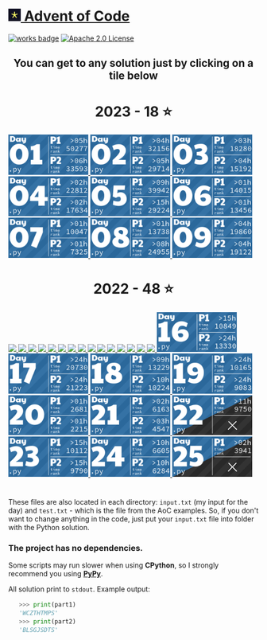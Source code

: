 # <img src="https://github.com/Adrian-Sliacky/adventofcode/blob/master/.img/logo.png" width="25" height="25"/>[ Advent of Code ](https://adventofcode.com/)

[![works badge](https://cdn.jsdelivr.net/gh/nikku/works-on-my-machine@v0.2.0/badge.svg)](https://github.com/nikku/works-on-my-machine)
[![Apache 2.0 License](https://img.shields.io/badge/license-Apache%202.0-blue.svg?style=flat)](http://www.apache.org/licenses/LICENSE-2.0.html)

<h2 align="center">
  You can get to any solution just by clicking on a tile below
</h2>
<!-- AOC TILES BEGIN -->
<h1 align="center">
  2023 - 18 ⭐
</h1>
<a href="2023/01/main.py">
  <img src=".img/2023/01.png" width="161px">
</a>
<a href="2023/02/main.py">
  <img src=".img/2023/02.png" width="161px">
</a>
<a href="2023/03/main.py">
  <img src=".img/2023/03.png" width="161px">
</a>
<a href="2023/04/main.py">
  <img src=".img/2023/04.png" width="161px">
</a>
<a href="2023/05/main.py">
  <img src=".img/2023/05.png" width="161px">
</a>
<a href="2023/06/main.py">
  <img src=".img/2023/06.png" width="161px">
</a>
<a href="2023/07/main.py">
  <img src=".img/2023/07.png" width="161px">
</a>
<a href="2023/08/main.py">
  <img src=".img/2023/08.png" width="161px">
</a>
<a href="2023/09/main.py">
  <img src=".img/2023/09.png" width="161px">
</a>
<h1 align="center">
  2022 - 48 ⭐
</h1>
<a href="2022/01/main.py">
  <img src=".img/2022/01.png" width="161px">
</a>
<a href="2022/02/main.py">
  <img src=".img/2022/02.png" width="161px">
</a>
<a href="2022/03/main.py">
  <img src=".img/2022/03.png" width="161px">
</a>
<a href="2022/04/main.py">
  <img src=".img/2022/04.png" width="161px">
</a>
<a href="2022/05/main.py">
  <img src=".img/2022/05.png" width="161px">
</a>
<a href="2022/06/main.py">
  <img src=".img/2022/06.png" width="161px">
</a>
<a href="2022/07/main.py">
  <img src=".img/2022/07.png" width="161px">
</a>
<a href="2022/08/main.py">
  <img src=".img/2022/08.png" width="161px">
</a>
<a href="2022/09/main.py">
  <img src=".img/2022/09.png" width="161px">
</a>
<a href="2022/10/main.py">
  <img src=".img/2022/10.png" width="161px">
</a>
<a href="2022/11/main.py">
  <img src=".img/2022/11.png" width="161px">
</a>
<a href="2022/12/main.py">
  <img src=".img/2022/12.png" width="161px">
</a>
<a href="2022/13/main.py">
  <img src=".img/2022/13.png" width="161px">
</a>
<a href="2022/14/main.py">
  <img src=".img/2022/14.png" width="161px">
</a>
<a href="2022/15/main.py">
  <img src=".img/2022/15.png" width="161px">
</a>
<a href="2022/16/main.py">
  <img src=".img/2022/16.png" width="161px">
</a>
<a href="2022/17/main.py">
  <img src=".img/2022/17.png" width="161px">
</a>
<a href="2022/18/main.py">
  <img src=".img/2022/18.png" width="161px">
</a>
<a href="2022/19/main.py">
  <img src=".img/2022/19.png" width="161px">
</a>
<a href="2022/20/main.py">
  <img src=".img/2022/20.png" width="161px">
</a>
<a href="2022/21/main.py">
  <img src=".img/2022/21.png" width="161px">
</a>
<a href="2022/22/main.py">
  <img src=".img/2022/22.png" width="161px">
</a>
<a href="2022/23/main.py">
  <img src=".img/2022/23.png" width="161px">
</a>
<a href="2022/24/main.py">
  <img src=".img/2022/24.png" width="161px">
</a>
<a href="2022/25/main.py">
  <img src=".img/2022/25.png" width="161px">
</a>
<!-- AOC TILES END -->
<h1 align="center">
</h1>

These files are also located in each directory: `input.txt` (my input for the day) and `test.txt` - which is the file
from the AoC examples. So, if you don't want to change anything in the code, just put your `input.txt` file into folder
with the Python solution.

### **The project has no dependencies.**

Some scripts may run slower when using **CPython**, so I strongly recommend you using [**PyPy**](https://www.pypy.org/).

All solution print to `stdout`. Example output:

``` python
   >>> print(part1)
   'WCZTHTMPS'
   >>> print(part2)
   'BLSGJSDTS'
```

